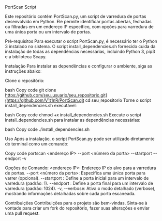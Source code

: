 PortScan Script

Este repositório contém PortScan.py, um script de varredura de portas desenvolvido em Python. Ele permite identificar portas abertas, fechadas ou filtradas em um endereço IP específico, com opções para varredura de uma única porta ou um intervalo de portas.

Pré-requisitos
Para executar o script PortScan.py, é necessário ter o Python 3 instalado no sistema. O script install_dependencies.sh fornecido cuida da instalação de todas as dependências necessárias, incluindo Python 3, pip3 e a biblioteca Scapy.

Instalação
Para instalar as dependências e configurar o ambiente, siga as instruções abaixo:

Clone o repositório:

bash
Copy code
git clone https://github.com/seu_usuario/seu_repositorio.git](https://github.com/V1t1nR/PortScan.git
cd seu_repositorio
Torne o script install_dependencies.sh executável:

bash
Copy code
chmod +x install_dependencies.sh
Execute o script install_dependencies.sh para instalar as dependências necessárias:

bash
Copy code
./install_dependencies.sh


Uso
Após a instalação, o script PortScan.py pode ser utilizado diretamente do terminal como um comando:

Copy code
portscan <endereço IP> --port <número da porta> --startport <porta inicial> --endport <porta final> -v

Opções de Comando:
<endereço IP>: Endereço IP do alvo para a varredura de portas.
--port <número da porta>: Especifica uma única porta para varrer (opcional).
--startport <porta inicial>: Define a porta inicial para um intervalo de varredura (padrão: 1).
--endport <porta final>: Define a porta final para um intervalo de varredura (padrão: 1024).
-v, --verbose: Ativa o modo detalhado (verbose), mostrando informações detalhadas sobre cada porta escaneada.


Contribuições
Contribuições para o projeto são bem-vindas. Sinta-se à vontade para criar um fork do repositório, fazer suas alterações e enviar uma pull request.
